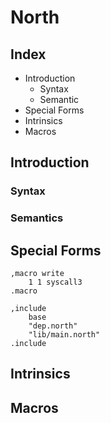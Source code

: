 # North

## Index

- Introduction
  - Syntax
  - Semantic
- Special Forms
- Intrinsics
- Macros

## Introduction

### Syntax

### Semantics

## Special Forms

```forth
,macro write
    1 1 syscall3
.macro
```

```forth
,include
    base
    "dep.north"
    "lib/main.north"
.include
```

## Intrinsics

## Macros
